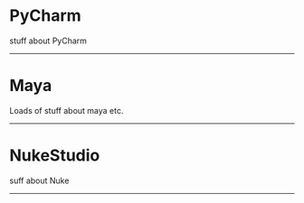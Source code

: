 # PyCharm

stuff about PyCharm

---

# Maya

Loads of stuff about maya etc.


---

# NukeStudio

suff about Nuke

---
